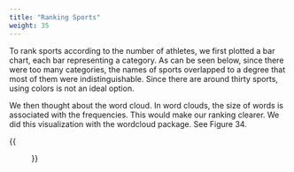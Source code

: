 ```yaml
---
title: "Ranking Sports"
weight: 35
---
```

To rank sports according to the number of athletes, we first plotted a bar chart, each bar representing a category. As can be seen below, since there were too many categories, the names of sports overlapped to a degree that most of them were indistinguishable. Since there are around thirty sports, using colors is not an ideal option. 

We then thought about the word cloud. In word clouds, the size of words is associated with the frequencies. This would make our ranking clearer. We did this visualization with the wordcloud package. See Figure 34.

{{<figure src="https://raw.githubusercontent.com/hongtaoh/olymvis/master/static/pics/g-4-2.png"  caption="Figure 34: Word cloud of sports ranking by number of participants in all past Summer Olympics" class="wide">}}